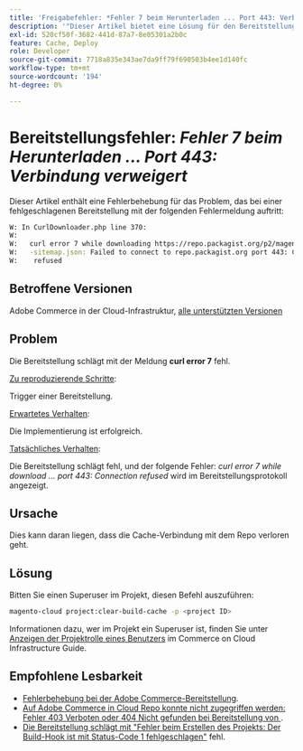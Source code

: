 ```yaml
---
title: 'Freigabefehler: *Fehler 7 beim Herunterladen ... Port 443: Verbindung verweigert*'
description: '"Dieser Artikel bietet eine Lösung für den Bereitstellungsfehler: *"Fehler 7 beim Herunterladen ... Port 443: Verbindung verweigert"*."'
exl-id: 520cf50f-3682-441d-87a7-8e05301a2b0c
feature: Cache, Deploy
role: Developer
source-git-commit: 7718a835e343ae7da9ff79f690503b4ee1d140fc
workflow-type: tm+mt
source-wordcount: '194'
ht-degree: 0%

---
```


# Bereitstellungsfehler: *Fehler 7 beim Herunterladen ... Port 443: Verbindung verweigert*

Dieser Artikel enthält eine Fehlerbehebung für das Problem, das bei einer fehlgeschlagenen Bereitstellung mit der folgenden Fehlermeldung auftritt:

```bash
W: In CurlDownloader.php line 370:
W:
W:   curl error 7 while downloading https://repo.packagist.org/p2/magento/module
W:   -sitemap.json: Failed to connect to repo.packagist.org port 443: Connection
W:    refused
```

## Betroffene Versionen

Adobe Commerce in der Cloud-Infrastruktur, [alle unterstützten Versionen](https://www.adobe.com/content/dam/cc/en/legal/terms/enterprise/pdfs/Adobe-Commerce-Software-Lifecycle-Policy.pdf)

## Problem

Die Bereitstellung schlägt mit der Meldung **curl error 7** fehl.

<u>Zu reproduzierende Schritte</u>:

Trigger einer Bereitstellung.

<u>Erwartetes Verhalten</u>:

Die Implementierung ist erfolgreich.

<u>Tatsächliches Verhalten</u>:

Die Bereitstellung schlägt fehl, und der folgende Fehler: *curl error 7 while download ... port 443: Connection refused* wird im Bereitstellungsprotokoll angezeigt.

## Ursache

Dies kann daran liegen, dass die Cache-Verbindung mit dem Repo verloren geht.

## Lösung

Bitten Sie einen Superuser im Projekt, diesen Befehl auszuführen:

```bash
magento-cloud project:clear-build-cache -p <project ID>
```

Informationen dazu, wer im Projekt ein Superuser ist, finden Sie unter [Anzeigen der Projektrolle eines Benutzers](/docs/commerce-cloud-service/user-guide/project/user-access.html?lang=en#view-a-user’s-project-role) im Commerce on Cloud Infrastructure Guide.

## Empfohlene Lesbarkeit

* [Fehlerbehebung bei der Adobe Commerce-Bereitstellung](/docs/commerce-knowledge-base/kb/troubleshooting/deployment/magento-deployment-troubleshooter.html).
* [Auf Adobe Commerce in Cloud Repo konnte nicht zugegriffen werden: Fehler 403 Verboten oder 404 Nicht gefunden bei Bereitstellung von ](/docs/commerce-knowledge-base/kb/troubleshooting/deployment/magento-commerce-cloud-repo-could-not-be-accessed-403-forbidden-or-404-not-found-error-when-deploying.html).
* [Die Bereitstellung schlägt mit &quot;Fehler beim Erstellen des Projekts: Der Build-Hook ist mit Status-Code 1 fehlgeschlagen&quot;](/docs/commerce-knowledge-base/kb/troubleshooting/deployment/deployment-fails-with-error-building-project-the-build-hook-failed-with-status-code-1.html) fehl.
